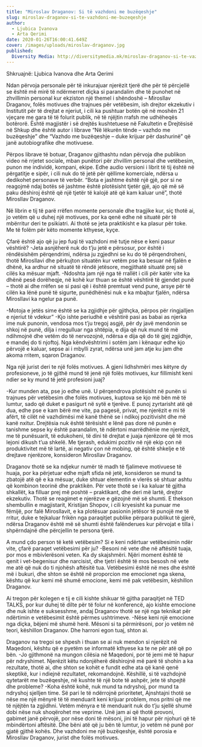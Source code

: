 ```yaml
---
title: "Miroslav Draganov: Si të vazhdoni me buzëqeshje"
slug: miroslav-draganov-si-te-vazhdoni-me-buzeqeshje
author:
  - Ljubica Ivanova
  - Arta Qerimi
date: 2020-01-26T16:00:41.649Z
cover: /images/uploads/miroslav-draganov.jpg
published:
  Diversity Media: http://diversitymedia.mk/miroslav-draganov-si-te-vazhdojni-me-buzeqeshje/
---
```


Shkruajnë: Ljubica Ivanova dhe Arta Qerimi

Ndan përvoja personale për të inkurajuar njerëzit tjerë dhe për të përcjellë se është më mirë të ndërmerret diçka si parandalim dhe të punohet në zhvillimin personal kur ekziston një themel i shëndoshë – Mirosllav Draganov, folës motivues dhe trajnues për vetëbesim, ish drejtor ekzekutiv i Institutit për të drejtat e njeriut, i cili ka pushtuar botën që në moshën 21 vjeçare me gara të të folurit publik, në të njëjtin rrafsh me udhëheqës botërorë. Është magjistër i së drejtës kushtetuese në Fakultetin e Drejtësisë në Shkup dhe është autor i librave “Në lëkurën tënde – vazhdo me buzëqeshje” dhe “Vazhdo me buzëqeshje – duke krijuar për dashurinë” që janë autobiografike dhe motivuese.

Përpos librave të botuar, Draganov gjithashtu ndan përvoja dhe publikon video në rrjetet sociale, mban punëtori për zhvillim personal dhe vetëbesim, punon me individë, kompani, ekipe. Edhe audio versioni i librit të tij është në përgatitje e sipër, i cili nuk do të jetë për qëllime komerciale, ndërsa u dedikohet personave të verbër.
“Bota e jashtme është një gjë, por si ne reagojmë ndaj botës së jashtme është plotësisht tjetër gjë, ajo që më së paku dëshiroj është që një tjetër të kalojë atë që kam kaluar unë”, thotë Mirosllav Draganov.

Në librin e tij të parë rrëfen momente personale dhe tragjike kur, siç thotë ai, jo vetëm që u duhej një motivues, por ka qenë edhe në situatë për të mbërritur deri te psikiatri. Ai thotë se jeta praktikisht e ka plasur për toke.
Me të folëm për këto momente kthyese, kyçe.

Çfarë është ajo që ju jep fuqi të vazhdoni më tutje nëse e keni pasur vështirë?
-Jeta asnjëherë nuk do t’ju jetë e përsosur, por është i rëndësishëm përqendrimi, ndërsa ju zgjedhni se ku do të përqendroheni, thotë Mirosllavi dhe përkujton situatën kur vetëm pse ka besuar në fjalën e dhënë, ka ardhur në situatë të rëndë jetësore, megjithatë situatë prej së cilës ka mësuar mjaft.
-Ndoshta jam një nga të rrallët i cili për katër vite ka dhënë pesë dorëheqje, në kohë kur thuan se është vështirë të gjendet punë – thotë ai dhe rrëfen se si pasi që i është premtuat vend pune, arsye për të cilën ka lënë punë të sigurte, punëdhënësi nuk e ka mbajtur fjalën, ndërsa Mirosllavi ka ngelur pa punë.

-Motoja e jetës sime është se ka zgjidhje për gjithçka, përpos për ringjalljen e njeriut të vdekur”
-Kjo ishte periudhë e vështirë pasi as babai as njerka ime nuk punonin, vendosa mos t’ju tregoj asgjë, për dy javë mendonin se shkoj në punë, dilja i rregulluar nga shtëpia, e dija që nuk mund të më ndihmojnë dhe vetëm do të nervozojnë, ndërsa e dija që do të gjej zgjidhje, e mandej do ti njoftoj. Nga këndvështrimi i sotëm jam i kënaqur edhe kjo përvojë e kaluar, sepse ai i mbylli zyrat, ndërsa unë jam atje ku jam dhe akoma rritem, sqaron Draganov.

Nga një jurist deri te një folës motivues. A gjeni lidhshmëri mes këtyre dy profesioneve, jo të gjithë mund të jenë një folës motivues, kur fillimisht keni ndier se ky mund të jetë profesioni juaj?

-Kur munden ata, pse jo edhe unë. U përqendrova plotësisht në punën si trajnues për vetëbesim dhe folës motivues, kuptova se kjo më bën më të lumtur, sado që duket e pasigurt në sytë e tjerëve. E punoj zyrtarisht atë që dua, edhe pse e kam bërë me vite, pa pagesë, privat, me njerëzit e mi të afërt, të cilët në vazhdimësi më kanë thënë se i ndikoj pozitivisht dhe më kanë nxitur. Drejtësia nuk është tërësisht e lënë pas dore në punën e tanishme sepse ky është parandalim, të ndërtoni marrëdhënie me njerëzit, me të punësuarit, të edukoheni, të dini të drejtat e juaja njerëzore që të mos lejoni dikush t’ua shkelë. Me tjerash, edukimi pozitiv në një ekip çon në produktivitet më të lartë, ai negativ çon në mobing, që është shkelje e të drejtave njerëzore, konsideron Mirosllav Draganov.

Draganov thotë se ka ndjekur numër të madh të fjalimeve motivuese të huaja, por ka përjetuar edhe mjaft sfida në jetë, konsideron se mund ta zbatojë atë që e ka mësuar, duke shtuar elementin e vlerës së shtuar ashtu që kombinon teorinë dhe praktikën. Për vete thotë se i ka kaluar të gjitha shkallët, ka filluar prej më poshtë – praktikant, dhe deri më lartë, drejtor ekzekutiv.
Thotë se reagimet e njerëzve e gëzojnë më së shumti. E thekson shembullin e magjistarit, Kristijan Shopov, i cili kryesisht ka punuar me fëmijë, por falë Mirosllavit, e ka plotësuar pasionin jetësor të punojë me të rritur, duke e tejkaluar frikën nga paraqitjet publike përpara publikut të gjerë, ndërsa Draganov është më së shumti është falënderues kur përvojat e tilla i shpërndajnë dhe përcjellin te persona tjerë.

A mund çdo person të ketë vetëbesim? Si e keni ndërtuar vetëbesimin ndër vite, çfarë paraqet vetëbesimi për ju?
-Besoni në vete dhe në aftësitë tuaja, por mos e mbivlerësoni veten. Ka dy skajshmëri. Njëri moment është të qenit i vet-begenisur dhe narcisist, dhe tjetri është të mos besosh në vete me atë që nuk do ti njohësh aftësitë tua. Vetëbesimi është në mes dhe është më i bukuri, dhe shton se është në proporcion me emocionet nga skena, kështu që kur kemi më shumë emocione, kemi më pak vetëbesim, këshillon Draganov.

Ai tregon për kolegen e tij e cili kishte shikuar të gjitha paraqitjet në TED TALKS, por kur duhej të dilte për të folur në konferencë, ajo kishte emocione dhe nuk ishte e suksesshme, andaj Draganov thotë se një nga teknikat për ndërtimin e vetëbesimit është përmes ushtrimeve.
-Nëse keni një emocione nga diçka, bëjeni më shumë herë. Mësoni si ta përmirësoni, por jo vetëm në teori, këshillon Draganov. Dhe harroni egon tuaj, shton ai.

Draganov na tregoi se shpesh i thuan se ai nuk mendon si njerëzit në Maqedoni, kështu që e pyetëm se informatë kthyese ka te ne për atë që po bën.
-Jo gjithmonë na mungon cilësia në Maqedoni, por të jemi më të hapur për ndryshimet. Njerëzit këtu ndonjëherë dëshirojnë më parë të shohin a ka rezultate, thotë ai, dhe shton se kohët e fundit edhe ata që kanë qenë skeptikë, kur i ndiejnë rezultatet, rekomandojnë.
Këshillë, si të vazhdojnë qytetarët me buzëqeshje, në kushte të një bote të ashpër, jete të shpejtë dhe probleme?
-Koha është kohë, nuk mund ta ndryshoj, por mund ta ndryshoj sjelljen time. Së pari le të ndërrojnë prioritetet, Ajnshtajni thotë se nëse me një mënyrë të të menduarit keni krijuar problem, mos pritni që me të njëjtën ta zgjidhni. Vetëm mënyra e të menduarit nuk do t’ju sjellë shumë dobi nëse nuk shoqërohet me veprime. Unë jam ai që thotë provoni, gabimet janë përvojë, por nëse doni të mësoni, jini të hapur për njohuri që të mbindërtoni aftësitë. Dhe bëni atë që ju bën të lumtur, jo vetëm në punë por gjatë gjithë kohës. Dhe vazhdoni me një buzëqeshje, është porosia e Mirosllav Draganov, jurist dhe folës motivues.